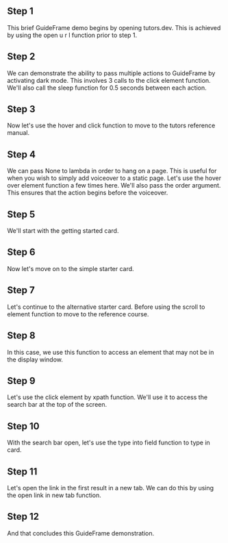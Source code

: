 ## Step 1 
This brief GuideFrame demo begins by opening tutors.dev. This is achieved by using the open u r l function prior to step 1.

## Step 2
We can demonstrate the ability to pass multiple actions to GuideFrame by activating dark mode. This involves 3 calls to the click element function. We'll also call the sleep function for 0.5 seconds between each action.

## Step 3
Now let's use the hover and click function to move to the tutors reference manual.

## Step 4
We can pass None to lambda in order to hang on a page. This is useful for when you wish to simply add voiceover to a static page. Let's use the hover over element function a few times here. We'll also pass the order argument. This ensures that the action begins before the voiceover.

## Step 5
We'll start with the getting started card.

## Step 6
Now let's move on to the simple starter card.

## Step 7
Let's continue to the alternative starter card. Before using the scroll to element function to move to the reference course.

## Step 8
In this case, we use this function to access an element that may not be in the display window.

## Step 9
Let's use the click element by xpath function. We'll use it to access the search bar at the top of the screen.

## Step 10
With the search bar open, let's use the type into field function to type in card.

## Step 11
Let's open the link in the first result in a new tab. We can do this by using the open link in new tab function.

## Step 12
And that concludes this GuideFrame demonstration.